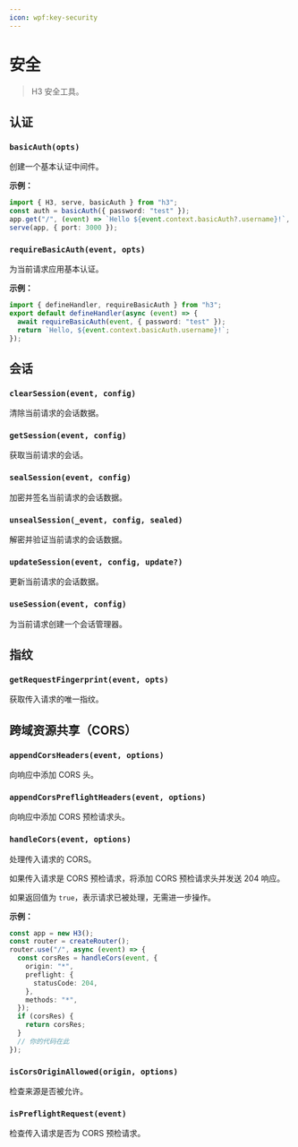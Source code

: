```yaml
---
icon: wpf:key-security
---
```


# 安全

> H3 安全工具。

## 认证

<!-- automd:jsdocs src="../../src/utils/auth.ts" -->

### `basicAuth(opts)`

创建一个基本认证中间件。

**示例：**

```ts
import { H3, serve, basicAuth } from "h3";
const auth = basicAuth({ password: "test" });
app.get("/", (event) => `Hello ${event.context.basicAuth?.username}!`, [auth]);
serve(app, { port: 3000 });
```

### `requireBasicAuth(event, opts)`

为当前请求应用基本认证。

**示例：**

```ts
import { defineHandler, requireBasicAuth } from "h3";
export default defineHandler(async (event) => {
  await requireBasicAuth(event, { password: "test" });
  return `Hello, ${event.context.basicAuth.username}!`;
});
```

<!-- /automd -->

## 会话

<!-- automd:jsdocs src="../../src/utils/session.ts" -->

### `clearSession(event, config)`

清除当前请求的会话数据。

### `getSession(event, config)`

获取当前请求的会话。

### `sealSession(event, config)`

加密并签名当前请求的会话数据。

### `unsealSession(_event, config, sealed)`

解密并验证当前请求的会话数据。

### `updateSession(event, config, update?)`

更新当前请求的会话数据。

### `useSession(event, config)`

为当前请求创建一个会话管理器。

<!-- /automd -->

## 指纹

<!-- automd:jsdocs src="../../src/utils/fingerprint.ts" -->

### `getRequestFingerprint(event, opts)`

获取传入请求的唯一指纹。

<!-- /automd -->

## 跨域资源共享（CORS）

<!-- automd:jsdocs src="../../src/utils/cors.ts" -->

### `appendCorsHeaders(event, options)`

向响应中添加 CORS 头。

### `appendCorsPreflightHeaders(event, options)`

向响应中添加 CORS 预检请求头。

### `handleCors(event, options)`

处理传入请求的 CORS。

如果传入请求是 CORS 预检请求，将添加 CORS 预检请求头并发送 204 响应。

如果返回值为 `true`，表示请求已被处理，无需进一步操作。

**示例：**

```ts
const app = new H3();
const router = createRouter();
router.use("/", async (event) => {
  const corsRes = handleCors(event, {
    origin: "*",
    preflight: {
      statusCode: 204,
    },
    methods: "*",
  });
  if (corsRes) {
    return corsRes;
  }
  // 你的代码在此
});
```

### `isCorsOriginAllowed(origin, options)`

检查来源是否被允许。

### `isPreflightRequest(event)`

检查传入请求是否为 CORS 预检请求。

<!-- /automd -->